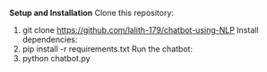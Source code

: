 **Setup and Installation**
Clone this repository:
1. git clone https://github.com/lalith-179/chatbot-using-NLP
Install dependencies:
2. pip install -r requirements.txt
Run the chatbot:
3. python chatbot.py
